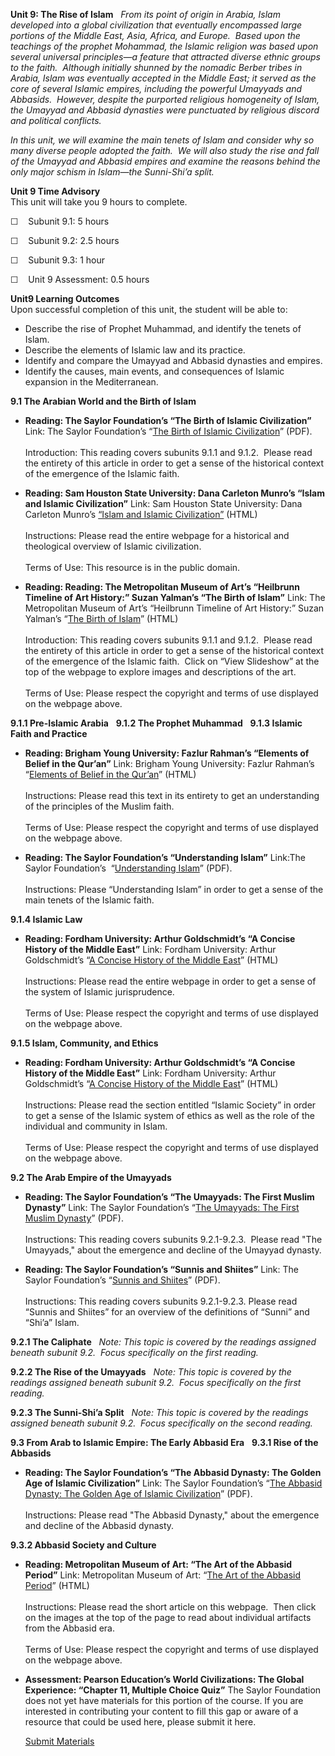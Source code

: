 **Unit 9: The Rise of Islam** <span id="9"></span> 
*From its point of origin in Arabia, Islam developed into a global
civilization that eventually encompassed large portions of the Middle
East, Asia, Africa, and Europe.  Based upon the teachings of the prophet
Mohammad, the Islamic religion was based upon several universal
principles—a feature that attracted diverse ethnic groups to the faith.
 Although initially shunned by the nomadic Berber tribes in Arabia,
Islam was eventually accepted in the Middle East; it served as the core
of several Islamic empires, including the powerful Umayyads and
Abbasids.  However, despite the purported religious homogeneity of
Islam, the Umayyad and Abbasid dynasties were punctuated by religious
discord and political conflicts.*  
  
 *In this unit, we will examine the main tenets of Islam and consider
why so many diverse people adopted the faith.  We will also study the
rise and fall of the Umayyad and Abbasid empires and examine the reasons
behind the only major schism in Islam—the Sunni-Shi’a split.*

**Unit 9 Time Advisory**  
This unit will take you 9 hours to complete.  
  
 ☐    Subunit 9.1: 5 hours  
  
 ☐    Subunit 9.2: 2.5 hours  
  
 ☐    Subunit 9.3: 1 hour  
  
 ☐    Unit 9 Assessment: 0.5 hours

**Unit9 Learning Outcomes**  
Upon successful completion of this unit, the student will be able to:
-   Describe the rise of Prophet Muhammad, and identify the tenets of
    Islam.
-   Describe the elements of Islamic law and its practice.
-   Identify and compare the Umayyad and Abbasid dynasties and empires.
-   Identify the causes, main events, and consequences of Islamic
    expansion in the Mediterranean.

**9.1 The Arabian World and the Birth of Islam** <span id="9.1"></span> 
-   **Reading: The Saylor Foundation’s “The Birth of Islamic
    Civilization”**
    Link: The Saylor Foundation’s “[The Birth of Islamic
    Civilization](https://resources.saylor.org/wwwresources/archived/site/wp-content/uploads/2012/10/HIST101-9.1-IslamicCiv-FINAL1.pdf)”
    (PDF).  
        
     Introduction: This reading covers subunits 9.1.1 and 9.1.2.  Please
    read the entirety of this article in order to get a sense of the
    historical context of the emergence of the Islamic faith.  

-   **Reading: Sam Houston State University: Dana Carleton Munro’s
    “Islam and Islamic Civilization”**
    Link: Sam Houston State University: Dana Carleton Munro’s [“Islam
    and Islamic
    Civilization”](http://resources.saylor.org.s3.amazonaws.com/HIST/HIST101/HIST101-9.1-IslamAndIslamicCivilization-PD_files/HIST101-9.1-IslamAndIslamicCivilization-PD.htm)
    (HTML)  
        
     Instructions: Please read the entire webpage for a historical and
    theological overview of Islamic civilization.  
        
     Terms of Use: This resource is in the public domain.

-   **Reading: Reading: The Metropolitan Museum of Art’s “Heilbrunn
    Timeline of Art History:” Suzan Yalman’s “The Birth of Islam”**
    Link: The Metropolitan Museum of Art’s “Heilbrunn Timeline of Art
    History:” Suzan Yalman’s “[The Birth of
    Islam](http://www.metmuseum.org/toah/hd/isla/hd_isla.htm)” (HTML)  
        
     Introduction: This reading covers subunits 9.1.1 and 9.1.2.  Please
    read the entirety of this article in order to get a sense of the
    historical context of the emergence of the Islamic faith.  Click on
    “View Slideshow” at the top of the webpage to explore images and
    descriptions of the art.  
        
     Terms of Use: Please respect the copyright and terms of use
    displayed on the webpage above.

**9.1.1 Pre-Islamic Arabia** <span id="9.1.1"></span> 
**9.1.2 The Prophet Muhammad** <span id="9.1.2"></span> 
**9.1.3 Islamic Faith and Practice** <span id="9.1.3"></span> 
-   **Reading: Brigham Young University: Fazlur Rahman’s “Elements of
    Belief in the Qur’an”**
    Link: Brigham Young University: Fazlur Rahman’s “[Elements of Belief
    in the
    Qur’an](http://rsc.byu.edu/archived/literature-belief-sacred-scripture-and-religious-experience/4-elements-belief-quran)”
    (HTML)  
        
     Instructions: Please read this text in its entirety to get an
    understanding of the principles of the Muslim faith.  
        
     Terms of Use: Please respect the copyright and terms of use
    displayed on the webpage above.

-   **Reading: The Saylor Foundation’s “Understanding Islam”**
    Link:The Saylor Foundation’s  “[Understanding
    Islam](https://resources.saylor.org/wwwresources/archived/site/wp-content/uploads/2012/10/HIST101-9.1.3-UnderstandingIslam-FINAL1.pdf)”
    (PDF).  
        
     Instructions: Please “Understanding Islam” in order to get a sense
    of the main tenets of the Islamic faith.

**9.1.4 Islamic Law** <span id="9.1.4"></span> 
-   **Reading: Fordham University: Arthur Goldschmidt’s “A Concise
    History of the Middle East”**
    Link: Fordham University: Arthur Goldschmidt’s “[A Concise History
    of the Middle
    East](http://www.fordham.edu/halsall/med/goldschmidt.asp)” (HTML)  
        
     Instructions: Please read the entire webpage in order to get a
    sense of the system of Islamic jurisprudence.  
        
     Terms of Use: Please respect the copyright and terms of use
    displayed on the webpage above.

**9.1.5 Islam, Community, and Ethics** <span id="9.1.5"></span> 
-   **Reading: Fordham University: Arthur Goldschmidt’s “A Concise
    History of the Middle East”**
    Link: Fordham University: Arthur Goldschmidt’s “[A Concise History
    of the Middle
    East](http://www.fordham.edu/halsall/med/goldschmidt.asp)” (HTML)  
        
     Instructions: Please read the section entitled “Islamic Society” in
    order to get a sense of the Islamic system of ethics as well as the
    role of the individual and community in Islam.  
        
     Terms of Use: Please respect the copyright and terms of use
    displayed on the webpage above.

**9.2 The Arab Empire of the Umayyads** <span id="9.2"></span> 
-   **Reading: The Saylor Foundation’s “The Umayyads: The First Muslim
    Dynasty”**
    Link: The Saylor Foundation’s “[The Umayyads: The First Muslim
    Dynasty](https://resources.saylor.org/wwwresources/archived/site/wp-content/uploads/2012/10/HIST101-9.2-Umayyads-FINAL1.pdf)”
    (PDF).  
        
     Instructions: This reading covers subunits 9.2.1-9.2.3.  Please
    read "The Umayyads," about the emergence and decline of the Umayyad
    dynasty. 

-   **Reading: The Saylor Foundation’s “Sunnis and Shiites”**
    Link: The Saylor Foundation’s “[Sunnis and
    Shiites](https://resources.saylor.org/wwwresources/archived/site/wp-content/uploads/2012/10/HIST101-9.2-SunnisShiites-FINAL1.pdf)”
    (PDF).  
        
     Instructions: This reading covers subunits 9.2.1-9.2.3. Please read
    “Sunnis and Shiites” for an overview of the definitions of “Sunni”
    and “Shi’a” Islam.    

**9.2.1 The Caliphate** <span id="9.2.1"></span> 
*Note: This* *topic is covered by the readings assigned beneath subunit*
*9.2.  Focus specifically on the* *first reading.*

**9.2.2 The Rise of the Umayyads** <span id="9.2.2"></span> 
*Note: This* *topic is covered by the readings assigned beneath subunit*
*9.2.  Focus specifically on the* *first reading.*

**9.2.3 The Sunni-Shi’a Split** <span id="9.2.3"></span> 
*Note: This* *topic is covered by the readings assigned beneath subunit*
*9.2.  Focus specifically on the* *second reading.*

**9.3 From Arab to Islamic Empire: The Early Abbasid Era** <span
id="9.3"></span> 
**9.3.1 Rise of the Abbasids** <span id="9.3.1"></span> 
-   **Reading: The Saylor Foundation’s “The Abbasid Dynasty: The Golden
    Age of Islamic Civilization”**
    Link: The Saylor Foundation’s “[The Abbasid Dynasty: The Golden Age
    of Islamic
    Civilization](https://resources.saylor.org/wwwresources/archived/site/wp-content/uploads/2012/10/HIST101-9.3.1-AbbasidDynasty-FINAL1.pdf)”
    (PDF).  
        
     Instructions: Please read "The Abbasid Dynasty," about the
    emergence and decline of the Abbasid dynasty. 

**9.3.2 Abbasid Society and Culture** <span id="9.3.2"></span> 
-   **Reading: Metropolitan Museum of Art: “The Art of the Abbasid
    Period”**
    Link: Metropolitan Museum of Art: “[The Art of the Abbasid
    Period](http://www.metmuseum.org/toah/hd/abba/hd_abba.htm)” (HTML)  
        
     Instructions: Please read the short article on this webpage.  Then
    click on the images at the top of the page to read about individual
    artifacts from the Abbasid era.  
        
     Terms of Use: Please respect the copyright and terms of use
    displayed on the webpage above.

-   **Assessment: Pearson Education’s World Civilizations: The Global
    Experience: “Chapter 11, Multiple Choice Quiz”**
    The Saylor Foundation does not yet have materials for this portion
    of the course. If you are interested in contributing your content to
    fill this gap or aware of a resource that could be used here, please
    submit it here.

    [Submit Materials](/contribute/)



